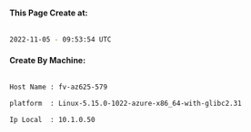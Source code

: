 
   
#### This Page Create at:

```bash

2022-11-05 - 09:53:54 UTC

```

#### Create By Machine:

```bash

Host Name : fv-az625-579

platform  : Linux-5.15.0-1022-azure-x86_64-with-glibc2.31

Ip Local  : 10.1.0.50

```

